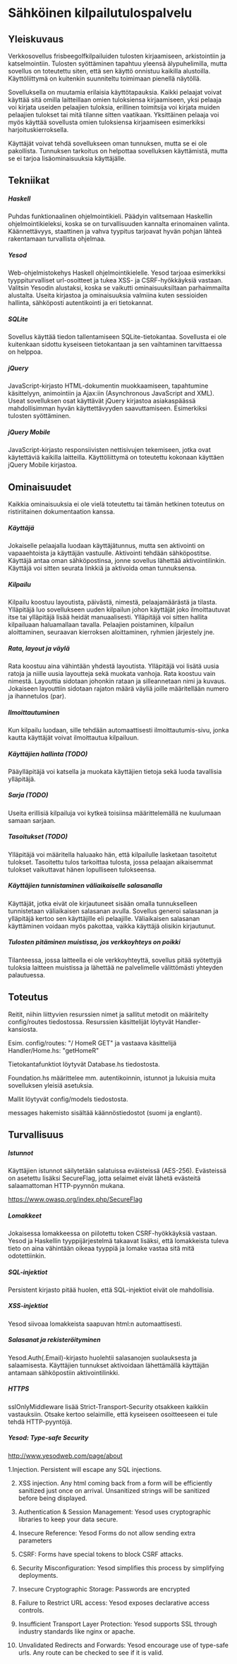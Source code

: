 Sähköinen kilpailutulospalvelu
==============================

Yleiskuvaus
-----------

Verkkosovellus frisbeegolfkilpailuiden tulosten kirjaamiseen, arkistointiin ja katselmointiin. Tulosten syöttäminen tapahtuu yleensä älypuhelimilla, mutta sovellus on toteutettu siten, että sen käyttö onnistuu kaikilla alustoilla. Käyttöliittymä on kuitenkin suunniteltu toimimaan pienellä näytöllä.

Sovelluksella on muutamia erilaisia käyttötapauksia. Kaikki pelaajat voivat käyttää sitä omilla laitteillaan omien tuloksiensa kirjaamiseen, yksi pelaaja voi kirjata useiden pelaajien tuloksia, erillinen toimitsija voi kirjata muiden pelaajien tulokset tai mitä tilanne sitten vaatikaan. Yksittäinen pelaaja voi myös käyttää sovellusta omien tuloksiensa kirjaamiseen esimerkiksi harjoituskierroksella.

Käyttäjät voivat tehdä sovellukseen oman tunnuksen, mutta se ei ole pakollista. Tunnuksen tarkoitus on helpottaa sovelluksen käyttämistä, mutta se ei tarjoa lisäominaisuuksia käyttäjälle.

Tekniikat
---------

##### Haskell
Puhdas funktionaalinen ohjelmointikieli. Päädyin valitsemaan Haskellin ohjelmointikieleksi, koska se on turvallisuuden kannalta erinomainen valinta. Käännettävyys, staattinen ja vahva tyypitus tarjoavat hyvän pohjan lähteä rakentamaan turvallista ohjelmaa.

##### Yesod
Web-ohjelmistokehys Haskell ohjelmointikielelle. Yesod tarjoaa esimerkiksi tyyppiturvalliset url-osoitteet ja tukea XSS- ja CSRF-hyökkäyksiä vastaan. Valitsin Yesodin alustaksi, koska se vaikutti ominaisuuksiltaan parhaimmailta alustalta. Useita kirjastoa ja ominaisuuksia valmiina kuten sessioiden hallinta, sähköposti autentikointi ja eri tietokannat.

##### SQLite
Sovellus käyttää tiedon tallentamiseen SQLite-tietokantaa. Sovellusta ei ole kuitenkaan sidottu kyseiseen tietokantaan ja sen vaihtaminen tarvittaessa on helppoa.

##### jQuery
JavaScript-kirjasto HTML-dokumentin muokkaamiseen, tapahtumine käsittelyyn, animointiin ja Ajax:iin (Asynchronous JavaScript and XML). Useat sovelluksen osat käyttävät jQuery kirjastoa asiakaspäässä mahdollisimman hyvän käyttettävyyden saavuttamiseen. Esimerkiksi tulosten syöttäminen.

##### jQuery Mobile
JavaScript-kirjasto responsiivisten nettisivujen tekemiseen, jotka ovat käytettäviä kaikilla laitteilla. Käyttöliittymä on toteutettu kokonaan käyttäen jQuery Mobile kirjastoa.


Ominaisuudet
------------
Kaikkia ominaisuuksia ei ole vielä toteutettu tai tämän hetkinen toteutus on ristiriitainen dokumentaation kanssa.

##### Käyttäjä
Jokaiselle pelaajalla luodaan käyttäjätunnus, mutta sen aktivointi on vapaaehtoista ja käyttäjän vastuulle. Aktivointi tehdään sähköpostitse. Käyttäjä antaa oman sähköpostinsa, jonne sovellus lähettää aktivointilinkin. Käyttäjä voi sitten seurata linkkiä ja aktivoida oman tunnuksensa.

##### Kilpailu
Kilpailu koostuu layoutista, päivästä, nimestä, pelaajamäärästä ja tilasta. Ylläpitäjä luo sovellukseen uuden kilpailun johon käyttäjät joko ilmoittautuvat itse tai ylläpitäjä lisää heidät manuaalisesti. Ylläpitäjä voi sitten hallita kilpailuaan haluamallaan tavalla. Pelaajien poistaminen, kilpailun aloittaminen, seuraavan kierroksen aloittaminen, ryhmien järjestely jne.

##### Rata, layout ja väylä
Rata koostuu aina vähintään yhdestä layoutista. Ylläpitäjä voi lisätä uusia ratoja ja niille uusia layoutteja sekä muokata vanhoja. Rata koostuu vain nimestä. Layouttia sidotaan johonkin rataan ja silleannetaan nimi ja kuvaus. Jokaiseen layouttiin sidotaan rajaton määrä väyliä joille määritellään numero ja ihannetulos (par).

##### Ilmoittautuminen
Kun kilpailu luodaan, sille tehdään automaattisesti ilmoittautumis-sivu, jonka kautta käyttäjät voivat ilmoittautua kilpailuun.

##### Käyttäjien hallinta (TODO)
Pääylläpitäjä voi katsella ja muokata käyttäjien tietoja sekä luoda tavallisia ylläpitäjä.

##### Sarja (TODO)
Useita erillisiä kilpailuja voi kytkeä toisiinsa määrittelemällä ne kuulumaan samaan sarjaan.

##### Tasoitukset (TODO)
Ylläpitäjä voi määritella haluaako hän, että kilpailulle lasketaan tasoitetut tulokset. Tasoitettu tulos tarkoittaa tulosta, jossa pelaajan aikaisemmat tulokset vaikuttavat hänen lopulliseen tulokseensa.

##### Käyttäjien tunnistaminen väliaikaiselle salasanalla
Käyttäjät, jotka eivät ole kirjautuneet sisään omalla tunnukselleen tunnistetaan väliaikaisen salasanan avulla. Sovellus generoi salasanan ja ylläpitäjä kertoo sen käyttäjille eli pelaajille. Väliaikaisen salasanan käyttäminen voidaan myös pakottaa, vaikka käyttäjä olisikin kirjautunut.

##### Tulosten pitäminen muistissa, jos verkkoyhteys on poikki
Tilanteessa, jossa laitteella ei ole verkkoyhteyttä, sovellus pitää syötettyjä tuloksia laitteen muistissa ja lähettää ne palvelimelle välittömästi yhteyden palautuessa.

Toteutus
---------

Reitit, niihin liittyvien resurssien nimet ja sallitut metodit on määritelty config/routes tiedostossa. Resurssien käsittelijät löytyvät Handler-kansiosta.

Esim. config/routes: "/ HomeR GET" ja vastaava käsittelijä Handler/Home.hs: "getHomeR"

Tietokantafunktiot löytyvät Database.hs tiedostosta.

Foundation.hs määrittelee mm. autentikoinnin, istunnot ja lukuisia muita sovelluksen yleisiä asetuksia.

Mallit löytyvät config/models tiedostosta.

messages hakemisto sisältää käännöstiedostot (suomi ja englanti).

Turvallisuus
------------

##### Istunnot

Käyttäjien istunnot säilytetään salatuissa eväisteissä (AES-256). Evästeissä on asetettu lisäksi SecureFlag, jotta selaimet eivät lähetä evästeitä salaamattoman HTTP-pyynnön mukana.

https://www.owasp.org/index.php/SecureFlag

##### Lomakkeet

Jokaisessa lomakkeessa on piilotettu token CSRF-hyökkäyksiä vastaan. Yesod ja Haskellin tyyppijärjestelmä takaavat lisäksi, että lomakkeista tuleva tieto on aina vähintään oikeaa tyyppiä ja lomake vastaa sitä mitä odotettiinkin.

##### SQL-injektiot

Persistent kirjasto pitää huolen, että SQL-injektiot eivät ole mahdollisia.

##### XSS-injektiot

Yesod siivoaa lomakkeista saapuvan html:n automaattisesti.

##### Salasanat ja rekisteröityminen

Yesod.Auth(.Email)-kirjasto huolehtii salasanojen suolauksesta ja salaamisesta. Käyttäjien tunnukset aktivoidaan lähettämällä käyttäjän antamaan sähköpostiin aktivointilinkki.

##### HTTPS

sslOnlyMiddleware lisää Strict-Transport-Security otsakkeen kaikkiin vastauksiin. Otsake kertoo selaimille, että kyseiseen osoitteeseen ei tule tehdä HTTP-pyyntöjä.

##### Yesod: Type-safe Security

http://www.yesodweb.com/page/about

1.Injection. Persistent will escape any SQL injections.

2. XSS injection. Any html coming back from a form will be efficiently sanitized just once on arrival. Unsanitized strings will be sanitized before being displayed.

3. Authentication & Session Management: Yesod uses cryptographic libraries to keep your data secure.

4. Insecure Reference: Yesod Forms do not allow sending extra parameters

5. CSRF: Forms have special tokens to block CSRF attacks.

6. Security Misconfiguration: Yesod simplifies this process by simplifying deployments.

7. Insecure Cryptographic Storage: Passwords are encrypted

8. Failure to Restrict URL access: Yesod exposes declarative access controls.

9. Insufficient Transport Layer Protection: Yesod supports SSL through industry standards like nginx or apache.

10. Unvalidated Redirects and Forwards: Yesod encourage use of type-safe urls. Any route can be checked to see if it is valid.
